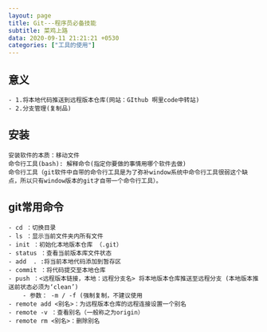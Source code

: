 ```yaml
---
layout: page
title: Git---程序员必备技能
subtitle: 菜鸡上路
data: 2020-09-11 21:21:21 +0530
categories: ["工具的使用"]
---
```


## 意义
    - 1.将本地代码推送到远程版本仓库(网站：GIthub 啊里code中转站)
    - 2.分支管理(复制品)

## 安装
    安装软件的本质：移动文件
    命令行工具(bash): 解释命令(指定你要做的事情用哪个软件去做)
    命令行工具（git软件中自带的命令行工具是为了弥补window系统中命令行工具很弱这个缺点，所以只有window版本的git才自带一个命令行工具）。

## git常用命令
    - cd ：切换目录
    - ls ：显示当前文件夹内所有文件
    - init ：初始化本地版本仓库 （.git）
    - status ：查看当前版本库文件状态
    - add  . :将当前本地代码添加到暂存区
    - commit ：将代码提交至本地仓库
    - push ：<远程版本链接，本地：远程分支名> 将本地版本仓库推送至远程分支 (本地版本推送前状态必须为‘clean’)
        - 参数： -m / -f (强制复制，不建议使用
    - remote add <别名>：为远程版本仓库的远程连接设置一个别名
    - remote -v ：查看别名（一般称之为origin）
    - remote rm <别名>：删除别名
